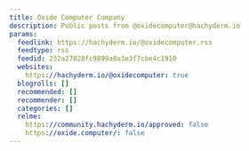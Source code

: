 ```yaml
---
title: Oxide Computer Company
description: Public posts from @oxidecomputer@hachyderm.io
params:
  feedlink: https://hachyderm.io/@oxidecomputer.rss
  feedtype: rss
  feedid: 232a27028fc9899a8a3e3f7cbe4c1910
  websites:
    https://hachyderm.io/@oxidecomputer: true
  blogrolls: []
  recommended: []
  recommender: []
  categories: []
  relme:
    https://community.hachyderm.io/approved: false
    https://oxide.computer/: false
---
```

